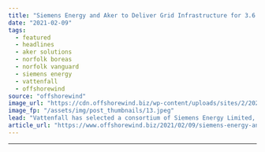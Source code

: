 ```yaml
---
title: "Siemens Energy and Aker to Deliver Grid Infrastructure for 3.6 GW Offshore Wind Zone in UK"
date: "2021-02-09"
tags: 
  - featured
  - headlines
  - aker solutions
  - norfolk boreas
  - norfolk vanguard
  - siemens energy
  - vattenfall
  - offshorewind
source: "offshorewind"
image_url: "https://cdn.offshorewind.biz/wp-content/uploads/sites/2/2021/02/09102002/Siemens-Energy-and-Aker-to-Deliver-Grid-Infrastructure-for-3.6-GW-Offshore-Wind-Zone-in-UK.jpeg"
image_fp: "/assets/img/post_thumbnails/13.jpeg"
lead: "Vattenfall has selected a consortium of Siemens Energy Limited, Siemens Energy Global GmbH, and"
article_url: "https://www.offshorewind.biz/2021/02/09/siemens-energy-and-aker-to-deliver-grid-infrastructure-for-3-6-gw-offshore-wind-zone-in-uk/"
---
```


---

